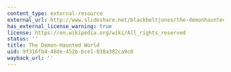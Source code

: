 ```yaml
---
content_type: external-resource
external_url: http://www.slideshare.net/blackbeltjones/the-demonhaunted-world
has_external_license_warning: true
license: https://en.wikipedia.org/wiki/All_rights_reserved
status: ''
title: The Demon-Haunted World
uid: 9f316fb4-48de-452b-bce1-038a382ca9c0
wayback_url: ''
---
```

